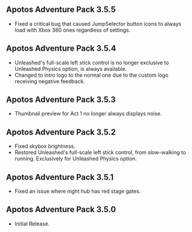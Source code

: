 ## Apotos Adventure Pack 3.5.5

- Fixed a critical bug that caused JumpSelector button icons to always load with Xbox 360 ones regardless of settings.


## Apotos Adventure Pack 3.5.4

- Unleashed's full-scale left stick control is no longer exclusive to Unleashed Physics option, is always available.
- Changed to intro logo to the normal one due to the custom logo receiving negative feedback.


## Apotos Adventure Pack 3.5.3

- Thumbnail preview for Act 1 no longer always displays noise.


## Apotos Adventure Pack 3.5.2

- Fixed skybox brightness.
- Restored Unleashed's full-scale left stick control, from slow-walking to running. Exclusively for Unleashed Physics option.


## Apotos Adventure Pack 3.5.1

- Fixed an issue where night hub has red stage gates.


## Apotos Adventure Pack 3.5.0

- Initial Release.




